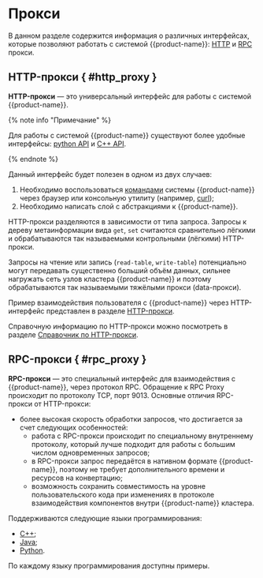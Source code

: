 # Прокси

В данном разделе содержится информация о различных интерфейсах, которые позволяют работать с системой {{product-name}}: [HTTP](#http_proxy) и [RPC](#rpc_proxy) прокси. 

## HTTP-прокси { #http_proxy }

**HTTP-прокси** — это универсальный интерфейс для работы с системой {{product-name}}. 


{% note info "Примечание" %}

Для работы с системой {{product-name}} существуют более удобные интерфейсы: [python API](../../../api/python/start.md) и [С++ API](../../../api/cpp/description.md).

{% endnote %}


Данный интерфейс будет полезен в одном из двух случаев:

1. Необходимо воспользоваться [командами](../../../api/commands.md) системы {{product-name}} через браузер или консольную утилиту (например, [curl](https://en.wikipedia.org/wiki/CURL));
2. Необходимо написать слой с абстракциями к {{product-name}}.

HTTP-прокси разделяются в зависимости от типа запроса. Запросы к дереву метаинформации вида `get`, `set` считаются сравнительно лёгкими и обрабатываются так называемыми контрольными (лёгкими) HTTP-прокси.

Запросы на чтение или запись (`read-table`, `write-table`) потенциально могут передавать существенно больший объём данных, сильнее нагружать сеть узлов кластера {{product-name}} и поэтому обрабатываются так называемыми тяжёлыми прокси (data-прокси).

Пример взаимодействия пользователя с {{product-name}} через HTTP-интерфейс представлен в разделе [HTTP-прокси](../../../user-guide/proxy/http.md).

Справочную информацию по HTTP-прокси можно посмотреть в разделе [Справочник по HTTP-прокси](../../../user-guide/proxy/http-reference.md).

## RPC-прокси { #rpc_proxy }

**RPC-прокси** — это специальный интерфейс для взаимодействия с {{product-name}}, через протокол RPC. Обращение к RPC Proxy происходит по протоколу TCP, порт 9013. Основные отличия RPC-прокси от HTTP-прокси:	

- более высокая скорость обработки запросов, что достигается за счет следующих особенностей:
  - работа с RPC-прокси происходит по специальному внутреннему протоколу, который лучше подходит для работы с большим числом одновременных запросов;
  - в RPC-прокси запрос передаётся в нативном формате {{product-name}}, поэтому не требует дополнительного времени и ресурсов на конвертацию;
  - возможность сохранить совместимость на уровне пользовательского кода при изменениях в протоколе взаимодействия компонентов внутри {{product-name}} кластера.

Поддерживаются следующие языки программирования:

- [C++](../../../user-guide/proxy/rpc.md#c_plus_plus);
- [Java](../../../user-guide/proxy/rpc.md#java);
- [Python](../../../user-guide/proxy/rpc.md#python).

По каждому языку программирования доступны примеры.

